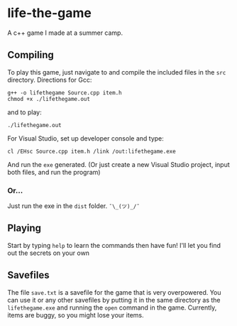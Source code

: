 # life-the-game
A c++ game I made at a summer camp.

## Compiling

To play this game, just navigate to and compile the included files in the `src` directory. Directions for Gcc:
```shell
g++ -o lifethegame Source.cpp item.h
chmod +x ./lifethegame.out
```
and to play:
```shell
./lifethegame.out
```
For Visual Studio, set up developer console and type:
```shell
cl /EHsc Source.cpp item.h /link /out:lifethegame.exe
```
And run the `exe` generated. (Or just create a new Visual Studio project, input both files, and run the program)

### Or...

Just run the exe in the `dist` folder. `¯\_(ツ)_/¯`

## Playing

Start by typing `help` to learn the commands then have fun! I'll let you find out the secrets on your own

## Savefiles

The file `save.txt` is a savefile for the game that is very overpowered. You can use it or any other savefiles by putting it in the same directory as the `lifethegame.exe` and running the `open` command in the game. Currently, items are buggy, so you might lose your items.

